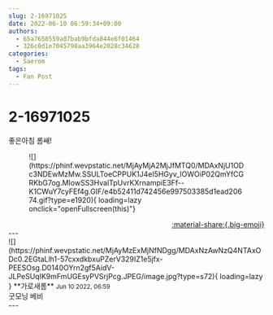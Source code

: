 ```yaml
---
slug: 2-16971025
date: 2022-06-10 06:59:34+09:00
authors:
  - 65a7650559a07bab9bfda844e6f01464
  - 326c0d1e7045798aa3964e2028c34628
categories:
  - Saerom
tags:
  - Fan Post
---
```


# 2-16971025

<div class="post-container" markdown="1">
<div class="content-container md-sidebar__scrollwrap" markdown="1">

좋은아침 롬쌔!
<figure markdown="1">
![](https://phinf.wevpstatic.net/MjAyMjA2MjJfMTQ0/MDAxNjU1ODc3NDEwMzMw.SSULToeCPPUK1J4eI5HGyv_IOWOiP02QmYfCGRKbG7og.MIowSS3HvalTpUvrKXrnampiE3Ff--K1CWuY7cyFEf4g.GIF/e4b52411d742456e997503385d1ead20674.gif?type=e1920){ loading=lazy onclick="openFullscreen(this)"}
</figure>


</div>
</div>

<div style="text-align: right;" markdown="1">
<a href="https://weverse.io/fromis9/fanpost/2-16971025" style="text-align: right;">:material-share:{.big-emoji}</a>
</div>
---

<div class="comments-container md-sidebar__scrollwrap" markdown="1">
<div class="comment" markdown="1">
<div class='id-container' markdown="1">
![](https://phinf.wevpstatic.net/MjAyMzExMjNfNDgg/MDAxNzAwNzQ4NTAxODc0.2EGtaLlh1-57cxxdkbxuPZerV329IZ1e5jfx-PEESOsg.D0140OYrn2gf5AidV-JLPeSUqIK9mFmUGEsyPVSrjPcg.JPEG/image.jpg?type=s72){ loading=lazy }
**<span class="artist">가로새롬</span>** <small>Jun 10 2022, 06:59</small><br>
</div>
<div class='comment-body' markdown="1">
굿모닝 베비
</div>
</div>
</div>
---
